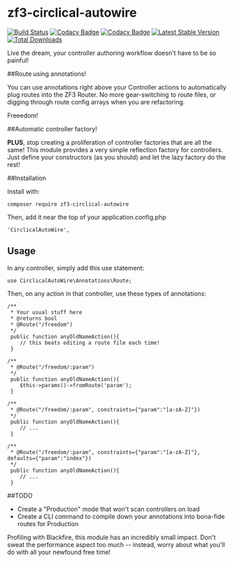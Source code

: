 # zf3-circlical-autowire
[![Build Status](https://travis-ci.org/Saeven/zf3-circlical-autowire.svg?branch=master)](https://travis-ci.org/Saeven/zf3-circlical-autowire)
[![Codacy Badge](https://api.codacy.com/project/badge/Grade/488fcf3040df4fa4b3ab4b2c15ad5752)](https://www.codacy.com/app/alemaire/zf3-circlical-autowire?utm_source=github.com&amp;utm_medium=referral&amp;utm_content=Saeven/zf3-circlical-autowire&amp;utm_campaign=Badge_Grade)
[![Codacy Badge](https://api.codacy.com/project/badge/Coverage/488fcf3040df4fa4b3ab4b2c15ad5752)](https://www.codacy.com/app/alemaire/zf3-circlical-autowire?utm_source=github.com&amp;utm_medium=referral&amp;utm_content=Saeven/zf3-circlical-autowire&amp;utm_campaign=Badge_Coverage)
[![Latest Stable Version](https://poser.pugx.org/saeven/zf3-circlical-autowire/v/stable)](https://packagist.org/packages/saeven/zf3-circlical-autowire)
[![Total Downloads](https://poser.pugx.org/saeven/zf3-circlical-autowire/downloads)](https://packagist.org/packages/saeven/zf3-circlical-autowire)


Live the dream, your controller authoring workflow doesn't have to be so painful!
  
##Route using annotations!


You can use annotations right above your Controller actions to 
automatically plug routes into the ZF3 Router.  No more gear-switching to route files, or digging
through route config arrays when you are refactoring.

Freeedom!

##Automatic controller factory!

**PLUS**, stop creating a proliferation of controller factories that are all the same!
This module provides a very simple reflection factory for controllers.  Just define your constructors (as you should)
and let the lazy factory do the rest!


##Installation

Install with:

    composer require zf3-circlical-autowire
    
Then, add it near the top of your application.config.php

    'CirclicalAutoWire',
    
    
## Usage

In any controller, simply add this use statement:

    use CirclicalAutoWire\Annotations\Route;
    
Then, on any action in that controller, use these types of annotations:

    /**
     * Your usual stuff here
     * @returns bool
     * @Route("/freedom")
     */
     public function anyOldNameAction(){
        // this beats editing a route file each time!
     }
     
    /**
     * @Route("/freedom/:param")
     */
     public function anyOldNameAction(){
        $this->params()->fromRoute('param');
     }
     
    /**
     * @Route("/freedom/:param", constraints={"param":"[a-zA-Z]"})
     */
     public function anyOldNameAction(){
        // ...
     }
     
    /**
     * @Route("/freedom/:param", constraints={"param":"[a-zA-Z]"}, defaults={"param":"index"})
     */
     public function anyOldNameAction(){
        // ...
     }
     
##TODO

* Create a "Production" mode that won't scan controllers on load
* Create a CLI command to compile down your annotations into bona-fide routes for Production

Profiling with Blackfire, this module has an incredibly small impact.  Don't sweat the performance aspect too much -- instead, worry about
what you'll do with all your newfound free time!
